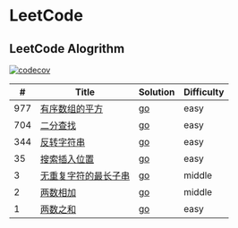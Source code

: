 # LeetCode
## LeetCode Alogrithm
[![codecov](https://codecov.io/gh/gofromzero/leetcode/branch/master/graph/badge.svg?token=3Z6VEuf8w2)](https://codecov.io/gh/gofromzero/leetcode)


| #   | Title                                                                                      | Solution                                                                   | Difficulty |
|-----|--------------------------------------------------------------------------------------------|----------------------------------------------------------------------------|------------|
| 977 | [有序数组的平方](https://leetcode.cn/problems/squares-of-a-sorted-array/)                         | [go](./algorithms/go/sortedsquares/sortedSquares.go)                       | easy       |
| 704 | [二分查找](https://leetcode.cn/problems/binary-search/)                                        | [go](./algorithms/go/binarysearch/binarySearch.go)                         | easy       |
| 344 | [反转字符串](https://leetcode.cn/problems/reverse-string/)                                      | [go](./algorithms/go/reversestring/reverseString.go)                       | easy       |
| 35  | [搜索插入位置](https://leetcode.cn/problems/search-insert-position/)                             | [go](./algorithms/go/searchinsert/searchInsert.go)                         | easy       |
| 3   | [无重复字符的最长子串](https://leetcode.cn/problems/longest-substring-without-repeating-characters/) | [go](./algorithms/go/lengthoflongestsubstring/lengthOfLongestSubstring.go) | middle     |
| 2   | [两数相加](https://leetcode.cn/problems/add-two-numbers/)                                      | [go](./algorithms/go/addtwonumbers/addTwoNumbers.go)                       | middle     |
| 1   | [两数之和](https://leetcode.cn/problems/two-sum/)                                              | [go](./algorithms/go/twosum/twoSum.go)                                     | easy       |


